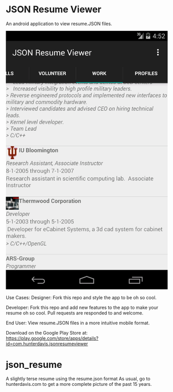 # JSON Resume Viewer
An android application to view resume.JSON files.  

![ScreenShot](https://raw.githubusercontent.com/huntergdavis/json_resume/master/screenshots/device-2015-02-18-135226.png)

Use Cases:
Designer:
Fork this repo and style the app to be oh so cool.

Developer:
Fork this repo and add new features to the app to make your resume oh so cool.  Pull requests are responded to and welcome.

End User:
View resume.JSON files in a more intuitive mobile format.

Download on the Google Play Store at:
https://play.google.com/store/apps/details?id=com.hunterdavis.jsonresumeviewer

# json_resume
A slightly terse resume using the resume.json format
As usual, go to hunterdavis.com to get a more complete picture of the past 15 years.
